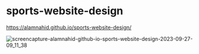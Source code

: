 # sports-website-design
https://alamnahid.github.io/sports-website-design/


![screencapture-alamnahid-github-io-sports-website-design-2023-09-27-09_11_38](https://github.com/alamnahid/sports-website-design/assets/138557372/9a96f8c3-771d-4941-b696-b3fdb069c29c)
